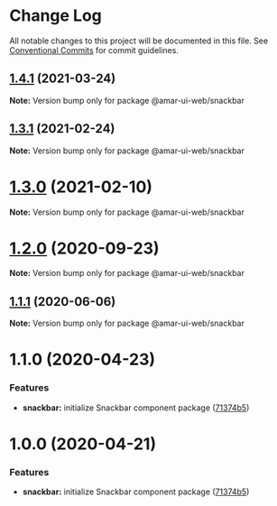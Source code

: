 # Change Log

All notable changes to this project will be documented in this file.
See [Conventional Commits](https://conventionalcommits.org) for commit guidelines.

## [1.4.1](https://github.com/tunaiku/amar-ui-web/compare/v1.4.0...v1.4.1) (2021-03-24)

**Note:** Version bump only for package @amar-ui-web/snackbar





## [1.3.1](https://github.com/tunaiku/amar-ui-web/compare/v1.3.0...v1.3.1) (2021-02-24)

**Note:** Version bump only for package @amar-ui-web/snackbar





# [1.3.0](https://github.com/tunaiku/amar-ui-web/compare/v1.2.2...v1.3.0) (2021-02-10)

**Note:** Version bump only for package @amar-ui-web/snackbar





# [1.2.0](https://github.com/tunaiku/amar-ui-web/compare/v1.1.1...v1.2.0) (2020-09-23)

**Note:** Version bump only for package @amar-ui-web/snackbar





## [1.1.1](https://github.com/tunaiku/amar-ui-web/compare/v1.1.0...v1.1.1) (2020-06-06)

**Note:** Version bump only for package @amar-ui-web/snackbar





# 1.1.0 (2020-04-23)


### Features

* **snackbar:** initialize Snackbar component package ([71374b5](https://github.com/tunaiku/amar-ui-web/commit/71374b598ea30abfcc5dfed67f04cb693b6a9efc))





# 1.0.0 (2020-04-21)


### Features

* **snackbar:** initialize Snackbar component package ([71374b5](https://github.com/tunaiku/amar-ui-web/commit/71374b598ea30abfcc5dfed67f04cb693b6a9efc))
